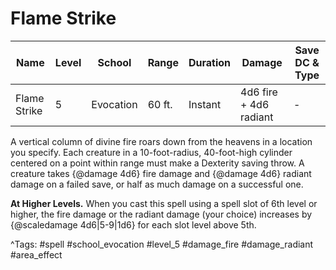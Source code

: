 # Flame Strike

| Name | Level | School | Range | Duration | Damage | Save DC & Type |
|------|-------|--------|-------|----------|--------|----------------|
| Flame Strike | 5 | Evocation | 60 ft. | Instant | 4d6 fire + 4d6 radiant | - |

A vertical column of divine fire roars down from the heavens in a location you specify. Each creature in a 10-foot-radius, 40-foot-high cylinder centered on a point within range must make a Dexterity saving throw. A creature takes {@damage 4d6} fire damage and {@damage 4d6} radiant damage on a failed save, or half as much damage on a successful one.

**At Higher Levels.** When you cast this spell using a spell slot of 6th level or higher, the fire damage or the radiant damage (your choice) increases by {@scaledamage 4d6|5-9|1d6} for each slot level above 5th.

^Tags: #spell #school_evocation #level_5 #damage_fire #damage_radiant #area_effect